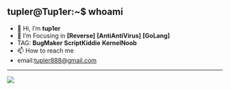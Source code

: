 ## tupler@Tup1er:~$ whoami
- 👋 Hi, I’m **tup1er**
- 🌱 I’m Focusing in **[Reverse]** **[AntiAntiVirus]** **[GoLang]**
- TAG: **BugMaker** **ScriptKiddie** **KernelNoob**
- 📫 How to reach me 
- email:tupler888@gmail.com
----------------------------------------------------------------
<img src="https://profile-counter.glitch.me/Tupler/count.svg" />
